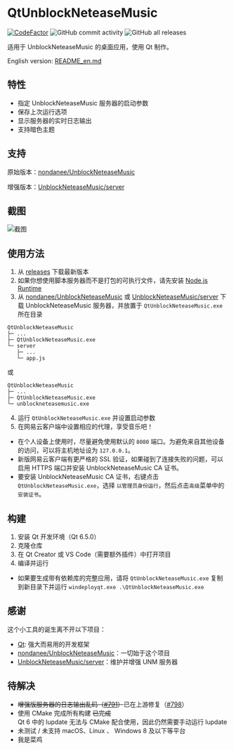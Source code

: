 # QtUnblockNeteaseMusic

[![CodeFactor](https://www.codefactor.io/repository/github/frzmtrsprt/qtunblockneteasemusic/badge)](https://www.codefactor.io/repository/github/frzmtrsprt/qtunblockneteasemusic)
![GitHub commit activity](https://img.shields.io/github/commit-activity/m/FrzMtrsprt/QtUnblockNeteaseMusic)
![GitHub all releases](https://img.shields.io/github/downloads/FrzMtrsprt/QtUnblockNeteaseMusic/total)

适用于 UnblockNeteaseMusic 的桌面应用，使用 Qt 制作。

English version: [README_en.md](README_en.md)

## 特性
- 指定 UnblockNeteaseMusic 服务器的启动参数
- 保存上次运行选项
- 显示服务器的实时日志输出
- 支持暗色主题

## 支持
原始版本：[nondanee/UnblockNeteaseMusic](https://github.com/nondanee/UnblockNeteaseMusic)

增强版本：[UnblockNeteaseMusic/server](https://github.com/UnblockNeteaseMusic/server)

## 截图
![截图](https://github.com/FrzMtrsprt/QtUnblockNeteaseMusic/raw/main/screenshot.png)

## 使用方法
1. 从 [releases](https://github.com/FrzMtrsprt/QtUnblockNeteaseMusic/releases) 下载最新版本
2. 如果你想使用脚本服务器而不是打包的可执行文件，请先安装 [Node.js Runtime](https://nodejs.org/zh-cn/download)
3. 从 [nondanee/UnblockNeteaseMusic](https://github.com/nondanee/UnblockNeteaseMusic) 或 [UnblockNeteaseMusic/server](https://github.com/UnblockNeteaseMusic/server) 下载 UnblockNeteaseMusic 服务器，并放置于 `QtUnblockNeteaseMusic.exe` 所在目录
```
QtUnblockNeteaseMusic  
├─ ...  
├─ QtUnblockNeteaseMusic.exe  
└─ server  
   ├─ ...  
   └─ app.js
```
或
```
QtUnblockNeteaseMusic  
├─ ...  
├─ QtUnblockNeteaseMusic.exe  
└─ unblockneteasemusic.exe
```
4. 运行 `QtUnblockNeteaseMusic.exe` 并设置启动参数
5. 在网易云客户端中设置相应的代理，享受音乐吧！
- 在个人设备上使用时，尽量避免使用默认的 `8080` 端口。为避免来自其他设备的访问，可以将主机地址设为 `127.0.0.1`。
- 新版网易云客户端有更严格的 SSL 验证，如果碰到了连接失败的问题，可以启用 HTTPS 端口并安装 UnblockNeteaseMusic CA 证书。
- 要安装 UnblockNeteaseMusic CA 证书，右键点击 `QtUnblockNeteaseMusic.exe`，选择 `以管理员身份运行`，然后点击`高级`菜单中的`安装证书`。

## 构建
1. 安装 Qt 开发环境（Qt 6.5.0）
2. 克隆仓库
3. 在 Qt Creator 或 VS Code（需要额外插件）中打开项目
4. 编译并运行
- 如果要生成带有依赖库的完整应用，请将 `QtUnblockNeteaseMusic.exe` 复制到新目录下并运行 `windeployqt.exe .\QtUnblockNeteaseMusic.exe`

## 感谢
这个小工具的诞生离不开以下项目：
- [Qt](https://github.com/qt): 强大而易用的开发框架
- [nondanee/UnblockNeteaseMusic](https://github.com/nondanee/UnblockNeteaseMusic)：一切始于这个项目
- [UnblockNeteaseMusic/server](https://github.com/UnblockNeteaseMusic/server)：维护并增强 UNM 服务器

## 待解决
- ~~增强版服务器的日志输出乱码（[#791](https://github.com/UnblockNeteaseMusic/server/issues/791)）~~已在上游修复（[#798](https://github.com/UnblockNeteaseMusic/server/pull/798)）
- 使用 CMake 完成所有构建 ~~已完成~~  
  Qt 6 中的 lupdate 无法与 CMake 配合使用，因此仍然需要手动运行 lupdate
- 未测试 / 未支持 macOS、Linux 、 Windows 8 及以下等平台
- 我是菜鸡